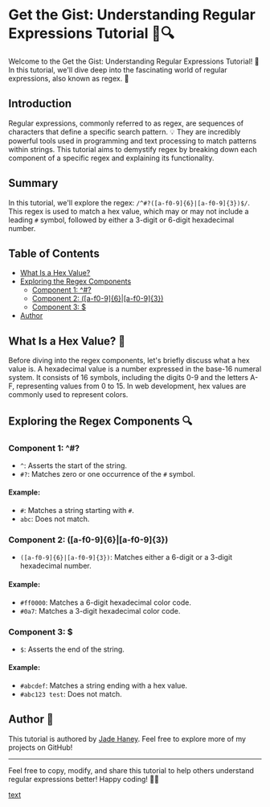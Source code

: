 # Get the Gist: Understanding Regular Expressions Tutorial 🧐🔍

Welcome to the Get the Gist: Understanding Regular Expressions Tutorial! 🎉 In this tutorial, we'll dive deep into the fascinating world of regular expressions, also known as regex. 🚀

## Introduction
Regular expressions, commonly referred to as regex, are sequences of characters that define a specific search pattern. 💡 They are incredibly powerful tools used in programming and text processing to match patterns within strings. This tutorial aims to demystify regex by breaking down each component of a specific regex and explaining its functionality.

## Summary
In this tutorial, we'll explore the regex: `/^#?([a-f0-9]{6}|[a-f0-9]{3})$/`. This regex is used to match a hex value, which may or may not include a leading `#` symbol, followed by either a 3-digit or 6-digit hexadecimal number.

## Table of Contents
- [What Is a Hex Value?](#what-is-a-hex-value)
- [Exploring the Regex Components](#exploring-the-regex-components)
  - [Component 1: ^#?](#component-1)
  - [Component 2: ([a-f0-9]{6}|[a-f0-9]{3})](#component-2)
  - [Component 3: $](#component-3)
- [Author](#author)

## What Is a Hex Value? 🌈
Before diving into the regex components, let's briefly discuss what a hex value is. A hexadecimal value is a number expressed in the base-16 numeral system. It consists of 16 symbols, including the digits 0-9 and the letters A-F, representing values from 0 to 15. In web development, hex values are commonly used to represent colors.

## Exploring the Regex Components 🔍

### Component 1: ^#?
- `^`: Asserts the start of the string.
- `#?`: Matches zero or one occurrence of the `#` symbol.

#### Example:
- `#`: Matches a string starting with `#`.
- `abc`: Does not match.

### Component 2: ([a-f0-9]{6}|[a-f0-9]{3})
- `([a-f0-9]{6}|[a-f0-9]{3})`: Matches either a 6-digit or a 3-digit hexadecimal number.

#### Example:
- `#ff0000`: Matches a 6-digit hexadecimal color code.
- `#0a7`: Matches a 3-digit hexadecimal color code.

### Component 3: $
- `$`: Asserts the end of the string.

#### Example:
- `#abcdef`: Matches a string ending with a hex value.
- `#abc123 test`: Does not match.

## Author 📝
This tutorial is authored by [Jade Haney](https://github.com/yourusername). Feel free to explore more of my projects on GitHub!

---

Feel free to copy, modify, and share this tutorial to help others understand regular expressions better! Happy coding! 🚀✨


[text](../Get-the-Gist/README.md)